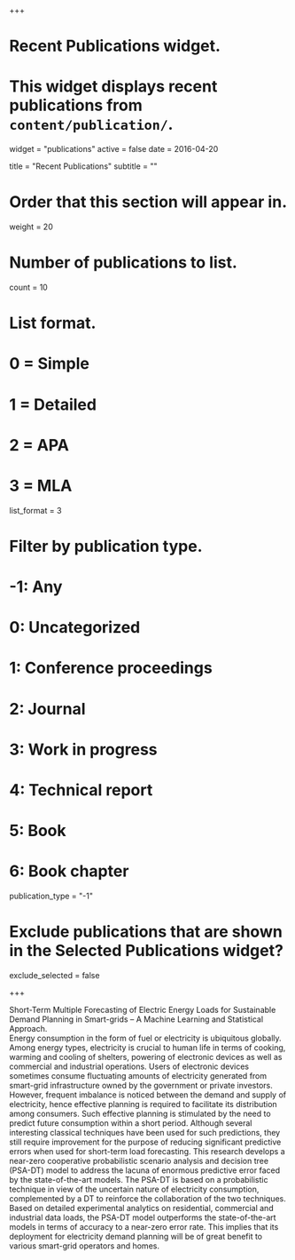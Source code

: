 +++
# Recent Publications widget.
# This widget displays recent publications from `content/publication/`.
widget = "publications"
active = false
date = 2016-04-20

title = "Recent Publications"
subtitle = ""

# Order that this section will appear in.
weight = 20

# Number of publications to list.
count = 10

# List format.
#   0 = Simple
#   1 = Detailed
#   2 = APA
#   3 = MLA
list_format = 3

# Filter by publication type.
# -1: Any
#  0: Uncategorized
#  1: Conference proceedings
#  2: Journal
#  3: Work in progress
#  4: Technical report
#  5: Book
#  6: Book chapter
publication_type = "-1"

# Exclude publications that are shown in the Selected Publications widget?
exclude_selected = false

+++

Short-Term Multiple Forecasting of Electric Energy Loads for Sustainable Demand Planning in         Smart-grids – A Machine Learning and Statistical Approach.<br></b>
        Energy consumption in the form of fuel or electricity is ubiquitous globally. Among energy types, electricity is crucial to human life in terms of cooking, warming and cooling of shelters, powering of electronic devices as well as commercial and industrial operations. Users of electronic devices sometimes consume fluctuating amounts of electricity generated from smart-grid infrastructure owned by the government or private investors. However, frequent imbalance is noticed between the demand and supply of electricity, hence effective planning is required to facilitate its distribution among consumers. Such effective planning is stimulated by the need to predict future consumption within a short period. Although several interesting classical techniques have been used for such predictions, they still require improvement for the purpose of reducing significant predictive errors when used for short-term load forecasting. This research develops a near-zero cooperative probabilistic scenario analysis and decision tree (PSA-DT) model to address the lacuna of enormous predictive error faced by the state-of-the-art models. The PSA-DT is based on a probabilistic technique in view of the uncertain nature of electricity consumption, complemented by a DT to reinforce the collaboration of the two techniques. Based on detailed experimental analytics on residential, commercial and industrial data loads, the PSA-DT model outperforms the state-of-the-art models in terms of accuracy to a near-zero error rate. This implies that its deployment for electricity demand planning will be of great benefit to various smart-grid operators and homes.


